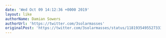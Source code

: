 ```yaml
---
date: 'Wed Oct 09 14:12:36 +0000 2019'
layout: like
authorName: Damian Sowers
authorUrl: 'https://twitter.com/3solarmasses'
originalPost: 'https://twitter.com/3solarmasses/status/1181935495527333893'
---
```

